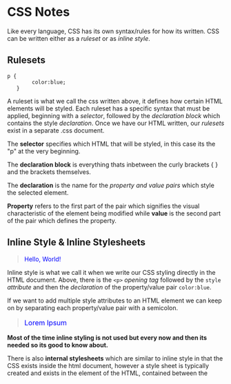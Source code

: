 # CSS Notes

Like every language, CSS has its own syntax/rules for how its written. CSS can be written either as a *ruleset* or as *inline style*.


## Rulesets 

```
p {
        color:blue;
   }
```
	
A ruleset is what we call the css written above, it defines how certain HTML elements will be styled. Each ruleset has a specific syntax that must be applied, beginning with a *selector*, followed by the *declaration block* which contains the style *declaration*. Once we have our HTML written, our *rulesets* exist in a separate .css document. 

The **selector** specifies which HTML that will be styled, in this case its the "p" at the very beginning.

The **declaration block** is everything thats inbetween the curly brackets { } and the brackets themselves.

The **declaration** is the name for the *property and value pairs* which style the selected element.
 
**Property** refers to the first part of the pair which signifies the visual characteristic of the element being modified while **value** is the second part of the pair which defines the property.


## Inline Style & Inline Stylesheets

> <p style='color:blue;'>Hello, World!</p>

Inline style is what we call it when we write our CSS styling directly in the HTML document. Above, there is the `<p>` *opening tag* followed by the `style` *attribute* and then the *declaration* of the property/value pair `color:blue`.

If we want to add multiple style attributes to an HTML element we can keep on by separating each property/value pair with a semicolon.

> <p style='color:blue; font-size: 16px;'>Lorem Ipsum</p>

**Most of the time inline styling is not used but every now and then its needed so its good to know about.**

There is also **internal stylesheets** which are similar to inline style in that the CSS exists inside the html document, however a style sheet is typically created and exists in the <head> element of the HTML, contained between the <style> opening and closing tags. 

Whatever CSS stylization is created in the internal stylesheet will apply to the whole HTML document. This part must be written in CSS syntax even though it exists inside the HTML document.


## External Stylesheets 

These stylesheets are created outside of the HTML and exist as their own .css document. i.e. "style.css" This helps to maintain readability in both the HTML and CSS documents and is typically the standard way that CSS stylization is handled. However, having both an HTML and CSS document by themselves is not enough. 

**The two must be linked so that the HTML knows to style the webpage according to the CSS style.**

We do this by using the `<link>` element which must be placed inside the `<head>` of the HTML file. `<link>` is self closing and requires an `href` attribute and a `rel` attribute.
 
`href` is like the anchor element, and the value is the path/address to the CSS file. The path can either be an external one or an internal. (https://www.url.com/stylesheet.css OR /style.css)
	
`rel` describes the relationship betwen the HTML and the CSS. i.e. if we are linking a stylesheet, the value should be "stylesheet"

> <link href="path-goes-here.css" rel="stylesheet"/>


## Selectors

These are how we *select* what HTML element we target with our CSS style. Selectors can also be referred to as tag name or element selector. Selectors do not have angle brackets <> surrounding them like their HTML counterparts. i.e. text { } VS <text></text>.

The asterisk `*` can be used as a *universal selector* to select elements of any/all types.


## Targeting Class

HTML tags also have attributes that can be targeted and styled. For example if we had 

> <p class="brand">Shoe Company</p>

We could target the class attribute by writing our CSS as follows

> .brand {color:teal;}

If we want to assign *multiple class* attribute values to a HTML element we can just do so by seperating each class value with a space i.e. 

<p class="brand title">Shoe Company</p>


## Targeting IDs

But what if we want to target one single specific HTML element with CSS? We can do that with the id attribute. In contrast to class, which can have multiple values, an elements' ID can only have a single value and be used once per page.

When we target something using the id, the CSS must be prepended by a `#`, i.e.

> <h1 id="first-title">First Title</h1>

would be targeted by using the CSS

> #first-title {color:red;}


## Attribute Selector

We can also target HTML elements by their attribute, for example making all links (aka. href) a certain color or font size. Attributes can targeted by putting the attribute name, or the selector, in between two square brackets `[ ]`.

> [href] {color:magenta;} 

We can get even more specific by using the syntax

> type[attribute*=value]

Which selects any element that contains an instance of the value.

For instance, if we had multiple images on our webpage, we could set anchors with hyperlink references that end in .com to be one color and any that end in .gov as a different color. You could also target specific words

> a[href*='.com'] {color:green;}

> a[href*='.gov'] {color:red;}


## Psuedo-Class

We use pseudo-classes for things like greying out the submit button before all the forms are filled in, or changing a link from blue to purple once its been clicked on. They can be attached to any selector and is always written as a colon followed by a name. For example:

> p:hover {background-color:lime;}

Syntax: 

> selector:pseudo-class {property:value;}


## Classes and IDs

HTML elements have types, classes, and ids which we can target and style with CSS. 

CSS also has its own classes and IDs that serve their own purposes.
	
*Classes* are meant to be reused over many elements.

For example, you have 2 different <h1> elements. One needs to be bold and blue, the other needs to be bold and red. Instead of writing 2 seperate rules in the CSS document for each <h1> element, you could write a .green, .blue, and .bold rule in CSS. Then give one headline class="bold green" and the other class="bold blue".

*IDs* are meant to style one specific element. **They override the styles of classes and should be used sparringly to spare yourself the headache.**


## Specificity

Specificity refers to the order/hierarchy in which CSS styles are displayed. Its best practice to style elements using the lowest degree of specificity possible so that the styling is easy to maintain and make changes to.

IDs > Classes > Type

IDs are most specific and therefore will override and style rules created for Classes and Types.


## Chaining

When writing CSS rules, you may require an HTML element to have two or more CSS selectors at the same time. This is done by combining multiple selectors, which we refer to as *chaining*. 

for instance if we had multiple <h1> elements but one or more of them had had the `class` attribute with the `special` value, i.e.

> <h1 class='special'>

Then, in CSS, we would write

> h1.special { ... }

And this would *only* target the HTML elements of <h1> with the class "special". If a <p> paragraph element also had a class of "special" the rule would NOT apply.


## Descendant Combinator

This is how we target HTML elements that are nested inside of other HTML elements. Think the Parent / Child relationship of HTML code. Descendant Combinators are used to target the child, or "descendant", html.

If we have an ordered list `<ol class="main-list">` parent with list item `<li>` children, we can target the list items by writing in CSS:

> .main-list li { ... }

Note that the `.` before main-list is necessary if we are targeting a class. If we were to be targeting a whole element nested inside of another element we could type:

> li h4 { ... }

This would select any <h4> elements that were nested inside of a list item `<li>`


## Multiple Selectors

We can separate selectors with a comma if we want to target two or more separate elements and apply the same style to all of them

Instead of writing 

```
h1 {font-family:Georgia} 

.menu {font-family:Georgia}
```

We could write 

> h1, .menu {font-family:Georgia;}

____________________________________________________________________________________________________________________


VISUAL RULES of CSS

There are some fundamental CSS VISUAL RULES that we need to be aware of



FONT FAMILY, or the more technical term "typeface" is how we can specifiy what kind of font we want to use across the entire web page.

h1 {font-family:Georgia;} 

Would set any <h1> element to be rendered with the Georgia font. 
	-The Font being used must be installed on the user's computer or downloaded with the site
	-WEB SAFE FONTS are a group of fonts that most browsers and operating systems already have
		-Best to use web safe fonts so that your web pages are correctly displayed across as much PCs as possible
		-If the font name is two or more words, put the font in quotes (single or double), i.e. {font-family:"Courier New";}


FONT SIZE can be set by writing
h1 {font-size:18px;}

FONT WEIGHT can be changed by setting the value of font-weight to either bold or normal.
h1 {font-weight: bold;}


TEXT ALIGNMENT can be set with the property text-align.
h1 {text-align: center;}

	-By default all text aligns to the left side of whatever container it is in. We can set the value of the text-align property to either LEFT, CENTER, or RIGHT and also JUSTIFY which spaces out text so that it aligns with both the left and right side of the parent element.


COLOR & BACKGROUND COLOR can be set by using the color and background-color properties and then assigning them a value.
h1 {color:red; background-color: blue;}


OPACITY can be changed with the opacity property and can be set from a value of 0 to 1, where 1 is fully visibile and 0 is invisible.
h1 {opacity:0.5;}

BACKGROUND IMAGE is used when we want to use an image as the background of an element instead of just a color.
.main-banner {background-image:url('https:www.url.com)}
	
	-The value of the background-image property will be a url, which can either be an internal or an external link (i.e. somewhere in your project or somewhere on the internet). If it is internal it must be linked with a RELATIVE FILE PATH.
.main-banner {background-image: url('images/mountains.jpg');


IMPORTANT can be applied to specific declarations instead of full rules. It overrides ANY STYLE no matter how specific it is and as a result this feature should be used very sparingly. However, sometimes we will need to use it, for example when we work with multiple stylesheets. The syntax is
p {color:blue !important;}

____________________________________________________________________________________________________________________

THE BOX MODEL

Browsers load HTML elements with default positions and values, this can lead to unexpected user experiences and also limit the views you can create. 

When you change the background color of an element somtimes there are unintended consequences, like the color stretching beyond the bounds of the element. All elements are "living" inside of a box. This is the box we refer to in the box model. When you change the background color of an element you change the entire bg color of the box.
	-Boxes have DIMENSIONS, BORDERS, PADDINGS, MARGINS

The CONTENT of the box is surroudned by the PADDING, which is surrounded by the BORDER, and then surrounded by the MARGIN


HEIGHT and WIDTH by default are set to hold the raw contents of the box. We can modify this by adding height and width properties in our CSS rules and then assigning them values.
.class {height:300px; width: 600px;}


BORDERS are a line that surrounds an element, like a frame on a painting. Borders can have width, style, and color attributes.
	-WIDTH can be set by defining a pixel amount of using the values thin, medium, or thick.
	-STYLE can be set to one of ten otions, none, dotted, and solid.
	-COLOR can be set using hexcodes or built in keywords like red, blue, violet, etc.
	-A borders default values are medium, none, color ; where color is the current color of the element. If width, style, or color are not given values in the CSS ruleset, then the default values will be used instead.


BORDER RADIUS can be used to soften/round the corners of the box/border. For instance if we set the value of the border-radius to 5px then each corner will have a radius of 5px, as in the corners will match the curvature of a circle with a radius of 5px.

If we want to make a border that is a perfect cricle, we set the size of the box to be equal in height and weight, and then set the value of the border-radius to 50%.

{...
height: 60px; weight 60px; border: 2px solid red; border-radius: 50%;
...}



PADDING is the space between the borders of the box and the content. Padding is like the space between the frame and the picture. We can modify the space by using 
selector {padding: 10px;}

	PADDING SHORTHAND
	-4 VALUES We can also get more specific by using padding-top, padding-bottom, padding-left, padding-right properties and assigning them values OR we can write ...{padding: 5px 6px 7px 8px;}. This targets the padding in a clockwise direction, starting at the top. (5 top, 6 right, 7 bot, 8 left)

	-3 VALUES can be used if we want to pad the left and right with the same value, but have different top and bottom values. The first value targets the top, second value targets left and right, and third targets with bottom.

	-2 VALUES will pad the top and bottom with te first value and pad te left and right with the second.


MARGIN is the space directly outside of the box and the rules can be modified exactly the same as PADDING and PADDING SHORTHAND.

AUTO lets you center the content. For example

{...
width: 400px;
margin: 0 auto;
...}

This sets the top and bottom margin to 0px and then automatically adjusts the left and right so that the element stays centered within its containing element. In order to center and element we must set a width, otherwise it will be automatically set to the full width of its containing element, like <body> for example. Its impossible to center an element that takes up the full width of the page since the width can change due to display &/o browser window size. Setting the width to 400 in the previous code example will cause the div to center within a containing element that is greater than 400px wide.


MARGIN COLLAPSE refers to how overlapping vertical margin space works. When there are two separate elements (boxes) next to each other (left and right) the margin space between the two boxes is sum of both elements margins. So if box-a has a margin of 10px and box-b has a margin of 10px then the total horizontal space between them will be 20px.

If there are two elements next to each other vertically (top/bottom) then the TOTAL VERITCAL SPACE between them will be whatever the largest margin value is. For example if Box A is on top of Box C, and A has a bottom margin value of 10px and Box C has a top margin value of 30px, the vertical distance between the two elements would be 30px. This is MARGIN COLLAPSE.


You can also set the min and max width elements because web pages can be viewed thru displays of differing screen sizes. 
If the max height is set too low/small for the content, then the content will spill outside of the box.


OVERFLOW is how we control when content spills outside of its box. By using the overflow property, we can assign a few values such as hidden, scroll, and visible.
	-HIDDEN hides content that spills outside of the box
	-SCROLL will add a scroll bar so that the rest of the content can be viewed by scrolling
	-VISIBLE will allow the content to be visible outside of the box. This is the default option.


RESETTING DEFAULTS

All major web browsers have default stylesheets the use in absence of an external one. These are known as USER AGENT STYLESHEETS, in this case the term "user agent" is a technical term for the browser.

Because of these user agent stylesheets, sometimes they interfere with your work as a web developer. Many devs choose to reset these default values so they can work with a clean slate, we do this by creating the CSS rule

* {margin: 0; padding: 0;}

This is often the first rule in an external stylesheet. Note that these values are set to 0 and not 0px, when these properties are set to 0 they do not require a unit of measurement.


VISIBILITY of elements can be controlled with the visiblity property. We can set the value to hidden, visible, and collapse - which are all kinda self explanatory.

Note that even if the visiblity is set to hidden, users can still find it using inspect element and viewing the source code in their browser. Furthermore, the page will only hide the content, the space will still be reserved on the web page although it will be blank.

____________________________________________________________________________________________________________________


CHANGING THE BOX MODEL

The box model does have an awkwardl imitartion regarding the box dimensions. If we have a box with a border of 1px, padding of 10px and a height & width of 200px by 300px, the height and width of the box are now 222px by 322px because of the 10px padding on either side and the 1px border as well. 

To prevent this from happening, we can control the box-sizing property of the CSS rule. By default its value is content-box; this is affected by the previously mentioned problem.

We can reset the entire box model and assign a new value: border-box

* {box-sizing: border-box;}

Will set all boxes to be of the border-box value. This keeps the height and width at a fixed value and the border thickness and padding values will be included inside of the box, meaning no overall dimensions of the box will change.

____________________________________________________________________________________________________________________


BOX MODEL IN DEV TOOLS (INSPECT ELEMENT)

Google chrome has a thing called DevTools that web devs can use to see the box around every element of a web page. This can be incredibly useful for developers to figure out where content begins and ends.

On windows we can use CTRL+SHIFT+I to open the dev tools. Alternatively we can use F12 or also clicking the 3 vertical dot menu>more tools>developer tools

For example, open the DevTools, make sure elements is selected at the top, and in then click on Computed in the next section. This will show the element and when you hover over each part (content, padding, border, margin) it will be highlighted on the web page. If you know exactly what element you want to inspect, you can right click directly on the element in the webpage and click on Inspect Element and the DevTool will automatically take you to where that HTML code is located in the Inspect Element area.

You can also change the values by double clicking on the value in the Computed seciton and typing a new number. Note that this change is only temporary and does not override how everyone else experiences the webpage on their own browser. Also, if a borders property alue is set to - initially, and you change it to a number, the changes will not take effect as these values must be first set in the CSS rule sheet.


When using DevTools to check/proof read a web page, we can quickly create a border around all elements using DevTools. First select the HTML declaration in the elements pane <html...>, then in the styles pane, click on the plus icon to add a new rule, and add the rule 
* {border:1px solid red;}
Which will give every element a 1px red border that quickly helps you see the layout and content of a webpage.

____________________________________________________________________________________________________________________


FLOW OF HTML by default, the HTML elements of a webpage will render from left to right, top to bottom, in the same order that they exist in the document. This is called FLOW.


CSS not only controls how HTML elements are styled, but can also control where they are positioned.  Properties such as position, display, z-index, float, and clear are some basic properties for adjusting positions of HTML elements in the browser.


POSITION property controls the default position of an element. It can have the value of static, relative, absolute, fixed, or sticky. Default value is static.

RELATIVE places the element in a position that is relative to its default static position

If we declare the position value as relative, we still need to specifiy where the element shoould be positioned on the page. We do this by accompanying the position declaration with one or more of the OFFSET PROPERTIES, top, bottom, left, &/o right.
	-Top moves the element down from the top
	-Bottom moves the element up from the bottom
	-Left moves the element away from the left side (towards the right)
	-Right mvoes the element away from the right side (towards the left)
These values can be set as pixels, ems, or percentages, among others. These offset properties WILL NOT WORK if the value of the position property is static.


ABSOLUTE makes it so that all other elements on the page will ignore the element with the absolute position value and act as if it is not present on the page. The element will be positioned relative to its closest positioned parent element, while offset properties can be used to determine the final position from there. When an element is set to absolute, the element will scroll with the rest of the document when the user scrolls.


FIXED will fix the elemtn to a specific position on the page regardless of user scrolling. Set the value to fixed and accompany it with offset properties. For example, if we give the <nav> box a fixed position property, then it will stay at the top of the screen even when the user scrolls down/up.


Static and Relative keeps the element flowing with the rest of the document, while Absolute and Fixed prevent the element from flowing with the document. 


STICKY keeps an element flowing as the user scrolls but will STICK to a specified position as the page scrolls further.

{...position:sticky; top: 240px;}

Will keep the position at 240px from the top until it reaches the its correct place in the parent element and then will "unstick"


Z INDEX is how we order things from front to back. When elements overlap each other it can be difficult to read/consume, so we use z-index to determine which elements have priorty (i.e. when overlapped, which elements will appear "on top/in front" and which elements will appear "on bottom/behind" each other). The value is set with an integer and by default all elements have a value of 0. If one element has a z-index of 1, and the other has a z-index of 0, the element with the value of 1 will appear in front of the other element.


INLINE DISPLAY

Inline elements such as <em>, <strong> and <a> only take up as much space necessary to display their conent. The height and width cannot be specified in the CSS document. Inline elements have a box that wraps tightly around the content.

By using the INLINE property on elements that are not inherently inline, we can apply the same style/effect to them.

h1 {display: inline;}

The browser will render <h1> elements on the same line as other inline elements immediately before or after them (if there are any).


BLOCK-LEVEL ELEMENTS are not displayed on the same line as the content around them. These elements fill the entire width of a page by default. but their width property can also be set. Unless otherwise specified, the height will automatically be set to whatever height is needed to fit the content.

Elements like heading elements <h1> - <h6>, <p>, <div>, and <footer> are all block level elements.


INLINE-BLOCK elements combine feature of inline and block elements. THey can appear next to each other and we can specify their dimensions using the width & height properties. Images are the best example of default inline-block elements. If we have three separate <div class="rectangle"> ... </div> elements, by default they would render vertically. However if we use the CSS styling:

.rectangle {display: inline-block; width 200px; height 300px;} 

The boxes will be rendered inline (next to each other horizontally) with the set height and width values.

(quick notes: INLINE elements appear next to each other/on the same line but CANNOT have their height and width properties set. BLOCK elements are not displayed on the same line and CAN have their width and height properties set. INLINE BLOCK allows elements to ahve their height and width properties set AND appear on the same line as teh other elements, provided they have neough space)


FLOAT can be used to most the elemtn as far left or as far right as possible in the container. As opposed to giving it an exact position using offset properties. Float is commonly used for wrapping text around an image, note however that moving elements left or right for layout purposes is better suited for tools like CSS gridbox and flexbox which well learn about later.

The float property is often set either using the value of left or right. This works for static or relative positioned elements. Floated elements MUST HAVE A WIDTH specified, otherwise the element will assume the full width of its containg element and changing the float value will not yield any visible results.

Float can be used to affect multiple elements at once, however when multiple elements are floated and htye have different hiehgts it can affect the layout of hte page. Specifically, elements can "bump" into each other and not allow other elements to properly move left or right.

CLEAR property specifies how elements should behave when they bump into each other on the page. The value can be left, right, both, or none.
	-LEFT prevents the left side of the element from touching any other element within the same containing element.
	-RIGHT prevents the right side of the element from touching
	-BOTH prevents left and right side from touching other lemeents
	-NONE the element CAN touch either side

____________________________________________________________________________________________________________________


COLORS can be definied using keywords, RGB, or HSL, and also HEX color codes. We can change both the color (foreground) and background-color of an element.

KEYWORDS use vaues like "red", "blue", "violet".

RGB and HSL use 3 values to represent the Red Green and Blue or Hue Saturation and Lightness. 
	-{color: rgb (23, 45, 23);
		These numbers must be between 0 and 255.
	-(color: hsl (255, 150, 100);
		The first number HUE must be set between 0 and 360 which represents the angle on a color wheel.
		The second number SATURATION must be between 0 and 100% and represents how intense/rich/vibrant the color is.
		The last number is LIGHTNESS and must be between 0 and 50%. 50% is "normal", 0 is dark(black) and 100 is light(white).

HEX color codes use a # symbol and a combination of 6 letters &/o numbers
	-If a hex color code has triple repeaeting double characters, for example #BB44FF, it can be shortened down to #B4F



OPACITY & ALPHA

Colors can also have an opacity or alpha value. We can do this by using rgba or hsla instead of rgb or hsl. This means we also have to include a fourth value in the declaration which must be between 0 and 1.

We can also add alpha values to hex color codes. If using a 6 digit hex code, add 2 extra digits at the end representing the percentage of opacity. These additional hex digits can range from 00 (transparent) to FF(opaque). Think about how alpha masks in photoshop work. Everything that is in black is masked out and everything that is in white is still visible. Therefore, when the hex alpha is 00, the value is "black" and the visibility is "0/fasle". When the hex alpha is FF, the value is "white" and the visiblity is "1/true".

Alpha values cannot be applied to named colors, only RGB, HSL, or HEX color codes. However there is a named color keyword for 0 opacity, and that is "transparent" which is equivalent to rgba (0,0,0,0), and can be written like:
{color:transparent;}

____________________________________________________________________________________________________________________


TYPOGRAPHY

FONT FAMILY can be set by using the font-family property.
h1 {font-family: arial;}

If the name of the font is multiple words, the font name must be encapsulated by quotes.
h1 {font-family: 'Times New Roman';}

WEB SAFE FONTS refer to the group of fonts that are widely used by major web browsers and are safe to use on web pages without having to worry about wether or not the font will show. If the webpage uses a non-web safe font, the font must be installed on the device that is viewing the web page.


FALLBACK FONTS & FONT STACKS can be used as a way to create contingency plans for if certain text don't work.
h1 {font-family: Caslon, Georgia, 'Times New Roman';}

This is whats called a FONT STACK. The browser will first try to use Caslon, and if unable to do that will use Georgia, and then if unable to use that will use Times New Roman. It usually contains a list of similar-looking fonts. Each subsequent font after the first (Caslon) is a FALLBACK FONT.

SERIF and SANS-SERIF refers to typefaces that have little tail thingies or not. SERIF refers to the little tail things and SANS-SERIF do not have it. Think of Times New Roman vs Arial. Serif fonts are typically used in print, like newspapers, while Sans Serif is typically used for digital media. 

SERIF and SANS-SERIF are always keyword values that can be added as the final fallback font if nothing else in front of the stack are available.
h1 {font-family: Caslon, Georgia, 'Times New Roman'; serif;}

In the above example, if any of the first 3 fonts arent available, the browser will use whatever serif font is available on the system.


FONT WEIGHT property can be specified with either keywords of numerical values. Keywords are BOLD, NORMAL (default value), LIGHTER (one font weight lighter than elements parent value), or BOLDER (one font weight bolder than element's parent).

Numerical values can always be used from 1 to 1000, with 1 being the lightest and 1000 boldest. A weight of 400 is equal to normal, 700 is equal to bold. Its best practice to use increments of 100. Its important to knwo that not all fonts can be assigned numeric font weight, and not all numeric font weights are available to all fonts. Its best to look up the font and see what avaialbe font weight values are available.


FONT STYLE is a way to italicize text. By default the font-style is of a normal value.
h1 {font-style: italic;}


TEXT TRANSFORMATION is a way to make the text either all uppercase or all lowercase.
h1 {text-transform: uppercase;}


LETTER-SPACING is used to set the horizontal spacing between the individual characters in an element. Its not common to have to do this but sometimes it can be useful. This property cna take length values in units, such as 2px or 0.5em.
p {letter-spacing: 2px;}

WORD-SPACING works in a similar way and sets the horizontal spacing between each word. It takes values as units such as 3px or 0.5em;
h1 {word-spacing: 2px;}

LINE HEIGHT can be specificed to set how tall we want each line containing our text to be. Line height can be a unitless number, such as 1.2 or a unit value such as 12px, 5%, or 2em. Typically, a unitless number such as 1.2 is preferable, because it is responsive based on current font size. In other words, if the line height value is 1.2, it will automatically adjust if the font size is changed.
p {line-height: 14.}

TEXT ALIGNMENT, aligns text to its parent element.
p {text-align: justify;}


WEB FONTS are different than web safe fonts. Web fonts allow you to to <link> a font from something like Google Fonts or Adobe Fonts, in your HTML documents. You can also used paid fonts from font distributors like fonts.com by downloading them and hosting them with the rest of your site's files. You can create a @font-face ruleset in your CSS stylesheet to link to the relative path of the font file.

Both techniques allow you to go beyond the sometimes "traditional" apperance of web safe fonts.

For Example, if we use Google Fonts, after we find the font that we want to use, a <link> element will be automatically generated. We can then add that element to our <head> element of HTML, and then use that font in our CSS styling.

Fonts can also be added using the @font-face ruleset in your CSS stylesheet, isntead of the <link> element in your HTML document. Downloaded fonts come in a few file formats such as OTF(OpenType Font), TTF (TrueType Font), WOFF(Web Open Font Format) WOFF2(Web Open Font Format 2). The different formats are a progression of standards for how fonts will work with different browsers, with WOFF2 being the most progressive. Its a good idea to unclude TTF, WOFF, and WOFF2 with your @font-face rule to ensure compatibility on all browswers.

When you download the font files to your computer, its a good idea to make sure you generate additional file types for the same font. For example, if we are downloading the Roboto font, by default it will be a .TFF file. We should also generate a .WOFF and .WOFF2 version of the ROBOTO font as well.

When you have all the files you need, move them to a folder inside your website's working directory and you're ready to use them in a @font-face ruleset, for example:

@font-face {
	font-family: "MyParagraphFont";
	src: url('fonts/Roboto.woff2') format('woff2'),
	src: url('fonts/Roboto.woff') format('woff'),
	src: url('fonts/Roboto.ttf') format('truetype'),
}

It's recommended to define the @font-face ruleset at the top of your CSS stylesheet. When you use a downloaded font you can set the name of the font to a custome name, in the above exmaple it is "myparagraphfont". The src property contains 3 values, each specifiying the relative path to the font file and its format. The order of the different formats is important because our browswer will start at the top of the list and search until it finds a font format it supports. Once the @font-face rule is defined, you can use your custom named font on your style sheet, for example:

p {font-family: "myparagraphfont", sans-serif;}

____________________________________________________________________________________________________________________

# Flexbox

Previously, we learned about the box model of CSS display and the many tools and properties we can manipulate to position elements on a webpage. Flexible Box Layout, or *Flexbox*, is a tool that greatly simplifies how to position elements.

There are two important components to a flexbox layout: *flex containers* and *flex items*.

**Flex Containers** 

Flex containers are elements on a page that *contain* flex items. All direct child elements of a flex container are **flex items**. The distinction is important because there are some properties that apply to flex containers and some properties that apply to flex items.

To designate an element as a flex container set the element's `display` property to `flex` or `inline-flex`. Once an element is designated as a flex container, there are several properties we can use to specify how its children behave, some of the basic ones are:

1. `justify-content`
2. `align-items`
3. `flex-grow`
4. `flex-shrink`
5. `flex-basis`
6. `flex`
7. `flex-wrap`
8. `align-content`
9. `flex-direction`
10. `flex-flow`

Flexbox is an elegant tool that makes it easy to address positioning issues that may have been difficult before.

## display: flex

Any element can be a flex container. Flex containers are helpful tools for creating websites that respond to changes in screen sizes. Child elements of flex containers will change size and location in response to the size and position of their parent container.

```
div.container {
  display: flex;
}
```

In the example above, all divs with the class container are flex containers. If they have children, the children are flex items. A div with the declaration display: flex; will remain block level â€” no other elements will appear on the same line as it. However, it will change the behavior of its child elements. Child elements will not begin on new lines.

## inline-flex

When we give a div - a block level element - the `display: flex` property, it remains a block level element. But what if we want multiple flex containers to display inline with each other? 

If we **did not** want div elements to be block-level elements, we would use `display: inline;` However, flexbox provides the `inline-flex` value for the `display` property which allows us to create flex containers that are also inline elements.

```
<div class='container'>
  <p>Iâ€™m inside of a flex container!</p>
  <p>A flex containerâ€™s children are flex items!</p>
</div>
<div class='container'>
  <p>Iâ€™m also a flex item!</p>
  <p>Me too!</p>
</div>
```
```
.container {
  width: 200px;
  height: 200px;
  display: inline-flex;
}
```

In the examples above, there are two container divs. Without a declared width property, each div would stretch the entire width of the page. The paragraphs within each div would also display on top of each other because paragraphs are block-level elements.

If we declare `display: inline-flex`, the divs will display inline with each other if the page is wide enough. Notice that in the example above, the size of the flex container is set. Currently, the size of the parent container will override the size of its child elements. If the parent element is too small, the flex items will shrink to accommodate the parent containerâ€™s size.

```
<div class='container'>
  <div class='child'>
    <h1>1</h1>
  </div>
  <div class='child'>
    <h1>2</h1>
  </div>
</div>
```
```
.container {
  width: 200px;
}
 
.child {
  display: inline-flex;
  width: 150px;
  height: auto;
}
```
In the example above, the .child divs will take up more width (300 pixels) than the container div allows (200 pixels). The .child divs will shrink to accommodate the containerâ€™s size.

## justify-content

By default, when we have a flex or inline-flex container, all of the child elements (flex items) move toward the upper left corner of the parent container. We can change this and specify *how* flex items spread out from left to right along the *main axis*

To position the items from left to right, we use a property called `justify-content`

```
.container {
  display: flex;
  justify-content: flex-end;
}
```
In the example above, we set the value of justify-content to flex-end. This will cause all of the flex items to shift to the right side of the flex container. Here are some commonly used values for the `justify-content` property:

+ `flex-start` : all items to be positioned in order starting from the left of the parent container with no extra space between or before them
+`flex-end` : all items will be positioned in order, with the last item starting on the right side of the parent container with no extra space between or before them.
+`center` : all items will be positioned in order, in the center of the parent container, with no extra space before, between, or after them.
+`space-around` : items will be positioned with equal space before and after each item, resulting in double the space between elements
+`space-between` : items will be positioned with equal space between them, but no extra space ebfore the first or after the last elements.

"No extra space" meaning that margins and borders will be respected, but no more space (than what is specified in the style rules for the particular element) will be added between elements. The size of each individual flex item is not changed by this property.

## align-items

It is possible to align flex items vertically within the container with the `align-items` property.

```
.container {
  align-items: baseline;
}
```
In the example above, the align-items property is set to baseline. This means that the baseline of the content of each item will be aligned. Below are some common values used for the `align-items` property:

+``flex-start`` : all elements will be positioned at the top of the parent container.
+``flex-end`` : all elements will be positioned at the bottom of the parent container.
+``center`` : the center of all elements will be positioned halfway between the top and bottom of the parent container.
+``baseline`` : the bottom of the content of all items will be aligned with each other.
+``stretch`` : if possible, the items will stretch from top to bottom of the container (this is the default value; elements with a specified height will not stretch; elements with a minimum height or no height specified will stretch).

These values tell the elements how to behave along the *cross axis* of the parent container, which stretches from top to bottom.

You might be unfamiliar with the min-height and max-height properties, but you have used height and width before. min-height, max-height, min-width, and max-width are properties that ensure an element is at least a certain size or at most a certain size, but we will cover that a bit further ahead.

## flex-grow

We previously learned that all flex items shrink proportionally when the flex container is too small. Howver, if the parent container is *larger than necessary* then the flex items will **not** stretch by default.

The `flex-grow` property allows us to specify if items *should* grow to fill a container and also which items should grow proportionally, more-or-less, than others.

```
<div class='container'>
  <div class='side'>
    <h1>Iâ€™m on the side of the flex container!</h1>
  </div>
  <div class='center'>
    <h1>I'm in the center of the flex container!</h1>
  </div>
  <div class='side'>
    <h1>I'm on the other side of the flex container!</h1>
  </div>
</div>
```
```
.container {
  display: flex;
}
 
.side {
  width: 100px;
  flex-grow: 1;
}
 
.center {
  width: 100px;
  flex-grow: 2;
}
```

In the example above, the `.container` div has a display value of `flex`, so its three child divs will be positioned next to each other. If there is additional space in the `.container` div (in this case, if it is wider than 300 pixels), the flex items will grow to fill it. The `.center` div will stretch twice as much as the `.side` divs. For example, if there were 60 additional pixels of space, the `center` div would absorb 30 pixels and the `side` divs would absorb 15 pixels each.

**If a max-width is set for an element, it will not grow larger than that even if there is more space for it to absorb.**

Everything in the previous sections were properties that are declared on flex containers, however this property is declared on flex items.

## flex-shrink

Just as `flex-grow` property proportionally stretches flex items, the `flex-shrink` property can be used to specify which elements will shrink and in what proportions.

You may have noticed that flex items will shrink even if the property is not declared, that is because by default the value `flex-shrink` is `1`. However, flex items *do not grow* unless the `flex-grow` property is declared because the default value is `0`.

```
<div class='container'>
  <div class='side'>
    <h1>I'm on the side of the flex container!</h1>
  </div>
  <div class='center'>
    <h1>I'm in the center of the flex container!</h1>
  </div>
  <div class='side'>
    <h1>I'm on the other side of the flex container!</h1>
  </div>
</div>
```
```
.container {
  display: flex;
}
 
.side {
  width: 100px;
  flex-shrink: 1;
}
 
.center {
  width: 100px;
  flex-shrink: 2;
}
```
In the example above, the `.center` div will shrink twice as much as the `.side` divs if the `.container` div is too small to fit the elements within it. If the content is 60 pixels too large for the flex container that surrounds it, the `.center` div will shrink by 30 pixels and the outer divs will shrink by 15 pixels each. Margins are unaffected by `flex-grow` and `flex-shrink`.

Keep in mind, minimum and maximum widths will take precedence over `flex-grow` and `flex-shrink`. As with `flex-grow`, `flex-shrink` will only be employed if the parent container is too small or the browser is adjusted.

## flex-basis

In the previous two exercises, the dimensions of the divs were determined by heights and widths set with CSS. Another way of specifying the width of a flex item is with the `flex-basis` property. This allows us to specify the width of an item before it stretches or shrinks.

```
<div class='container'>
  <div class='side'>
    <h1>Left side!</h1>
  </div>
  <div class='center'>
    <h1>Center!</h1>
  </div>
  <div class='side'>
    <h1>Right side!</h1>
  </div>
</div>
```
```
.container {
  display: flex;
}
 
.side {
  flex-grow: 1;
  flex-basis: 100px;
}
 
.center {
  flex-grow: 2;
  flex-basis: 150px;
}
```

## flex

We can use the `flex` *property* to provide a convenient and simple way to specify the `flex-grow`, `flex-shrink`, and `flex-basis` properties in one line.

Note that the `flex` *property* is different than the `flex` *value* used for the `display` property

```
.big {
  flex: 2 1 150px;
}
 
.small {
  flex: 1 2 100px;
}
```

In the example above, we use the `flex` property to declare the values for `flex-grow`, `flex-shrink`, and `flex-basis` with one line, in that order. 

If we want to only give a value for grow and shrink, but not basis we can just write:

```
.big {
 flex: 2 1;
}
```

Where the first value represents the grow, and the second represents the shrink.

We can also declare a value for grow and basis by writing:

```
.small {
  flex: 1 20px;
}
```

Note that there **is no way** to set shrink and basis using 2 values.

## flex-wrap

Sometimes, we donâ€™t want our content to shrink to fit its container. Instead, we might want flex items to move to the next line when necessary. This can be declared with the `flex-wrap` property. The `flex-wrap` property can accept three values:

1. `wrap` â€” child elements of a flex container that donâ€™t fit into a row will move down to the next line

2. `wrap-reverse` â€” the same functionality as `wrap`, but the order of rows within a flex container is reversed (for example, in a 2-row flexbox, the first row from a `wrap` container will become the second in `wrap-reverse` and the second row from the wrap container will become the first in `wrap-reverse`)

3. `nowrap` â€” prevents items from wrapping; this is the default value and is only necessary to override a wrap value set by a different CSS rule.

```
<div class='container'>
  <div class='item'>
    <h1>We're going to wrap!</h1>
  </div>
  <div class='item'>
    <h1>We're going to wrap!</h1>
  </div>
  <div class='item'>
    <h1>We're going to wrap!</h1>
  </div>
</div>
```
```
.container {
  display: inline-flex;
  flex-wrap: wrap;
  width: 250px;
}
 
.item {
  width: 100px;
  height: 100px;
}
```

In the example above, three flex items are contained by a parent flex container. The flex container is only 250 pixels wide so the three 100 pixel wide flex items cannot fit inline. The `flex-wrap: wrap`; setting causes the third, overflowing item to appear on a new line, below the other two items.

The `flex-wrap` property is declared on flex *containers*.

## align-content

Now that elements can wrap to the next line, we might have multiple rows of flex items within the same container. Previously, we learned to use the `align-items` property to space flex items from the top to the bottom of a flex container. `align-items` is for aligning elements within a single row. If a flex container has multiple rows of content, we can use `align-content` to space the rows from top to bottom.

Here are some commonly used `align-content` values:

+`flex-start` : all rows of elements will be positioned at the top of the parent container with no extra space between.
+`flex-end` : all rows of elements will be positioned at the bottom of the parent container with no extra space between.
+`center` : all rows of elements will be positioned at the center of the parent element with no extra space between.
+`space-between` : all rows of elements will be spaced evenly from the top to the bottom of the container with no space above the first or below the last.
+`space-around` : all rows of elements will be spaced evenly from the top to the bottom of the container with the same amount of space at the top and bottom and between each element.
+`stretch` : if a minimum height or no height is specified, the rows of elements will stretch to fill the parent container from top to bottom (default value).

```
<div class='container'>
  <div class='child'>
    <h1>1</h1>
  </div>
  <div class='child'>
    <h1>2</h1>
  </div>
  <div class='child'>
    <h1>3</h1>
  </div>
  <div class='child'>
    <h1>4</h1>
  </div>
</div>
```
```
.container {
  display: flex;
  width: 400px;
  height: 400px;
  flex-wrap: wrap;
  align-content: space-around;
}
 
.child {
  width: 150px;
  height: 150px;
}
```

In the example above, there are four flex items inside of a flex container. The flex items are set to be 150 pixels wide each, but the parent container is only 400 pixels wide. This means that no more than two elements can be displayed inline. The other two elements will wrap to the next line and there will be two rows of `divs` inside of the flex container. The `align-content` property is set to the value of `space-around`, which means the two rows of divs will be evenly spaced from top to bottom of the parent container with equal space before the first row and after the second, with double space between the rows.

Note that the `align-content`property is declared on **flex containers**

## flex-direction

Flex containers have two axes, a *main* axis and a *cross* axis, think of these like an x and a y axis. By default, the main axis is horizontal (x) and the cross axis is vertical (y).

The main axis is used to position flex items with the properties: `justify-content`, `flex-wrap`, `flex-grow`, `flex-shrink`

While the cross axis is used to position flex items with the properties: `align-items` and `align-content`. 

However, the main and cross axis are interchangable and we can switch them by using the `flex-direction` property. By using `flex-direction: column;` the flex items will be ordered vertically instead of horizontally.

```
<div class='container'>
  <div class='item'>
    <h1>1</h1>
  </div>
  <div class='item'>
    <h1>2</h1>
  </div>
  <div class='item'>
    <h1>3</h1>
  </div>
  <div class='item'>
    <h1>4</h1>
  </div>
  <div class="item">
    <h1>5</h1>
  </div>
</div>
```
```
.container {
  display: flex;
  flex-direction: column;
  width: 1000px;
}
.item {
  height: 100px;
  width: 100px;
}
```
Using the code above, the five divs will be positioned in a vertical column. They *could* fit in a horizontal row, however the `column` value tells the browser to stack the divs on top of one another as opposed to side by side.

Remember that because these divs are now on the cross axis, properties like `justify-content` will not behave the way they did in the previous examples.

`flex-direction` can accept four values:

+ row : elements will be positioned from left to right across the parent element starting from the top left corner (default).

+row-reverse : elements will be positioned from right to left across the parent element starting from the top right corner.

+column : elements will be positioned from top to bottom of the parent element starting from the top left corner.

+column-reverse : elements will be positioned from the bottom to the top of the parent element starting from the bottom left corner.

Remember that the `flex-direction` property is declared on **flex containers**

## flex-flow

Just like the shorthand `flex` property, the shorthand `flex-flow` property is used to decalre both `flex-wrap` and `flex-direction` properties in one line.

```
.container {
  display: flex;
  flex-flow: column wrap;
}
```
The first value of the `flex-flow` property is the value for `flex-direction` while the second is the `flex-wrap` value. 

Remember that the `flex-flow` property is declared on **flex-containers**

## Nested Flexboxes

So far we have only covered multiple flex containers on the same line, but it is also possible to put flex containers inside one another.

```
<div class='container'>
  <div class='left'>
    <img class='small' src='#'/>
    <img class='small' src='#'/>
    <img class='small' src='#' />
  </div>
  <div class='right'>
    <img class='large' src='#' />
  </div>
</div>
```
```
.container {
  display: flex;
  justify-content: center;
  align-items: center;
}
 
.left {
  display: inline-flex;
  flex: 2 1 200px;
  flex-direction: column;
}
 
.right {
  display: inline-flex;
  flex: 1 2 400px;
  align-items: center;
}
 
.small {
  height: 200px;
  width: auto;
}
 
.large {
  height: 600px; 
  width: auto;
}
```
Above, we have a div with three smaller images that display from top to bottom on the left of the page (`.left`). There is also a div with one large image that will display on the right side of the page (`.right`). The left div has a smaller `flex-basis` but stretches to fill more extra space while the right div has a larger `flex-basis` but stretches to fill less extra space.

Both divs are flex items *and* flex containers. The *items* have properties that dictate how they will be positioned in the parent container and how their flex item children will be positioned inside of them.


## Summary

Flexbox is a versatile tool to help position your elements in a more fluid and *flexible* layout.

1. `display: flex` changes an element to a block-level container with flex items inside of it.
2. `display: inline-flex` allows multiple flex containers to appear inline with each other.
3. `justify-content` is used to space items along the main axis.
4. `align-items` is used to space items along the cross axis of a single row.
5. `flex-grow` is used to specify how much space (and in what proportions) flex items absorb along the main axis.
6. `flex-shrink` is used to specify how much flex items shrink and in what proportions along the main axis.
7. `flex-basis` is used to specify the initial size of an element styled with `flex-grow` and/or `flex-shrink`.
8. `flex` is used to specify `flex-grow`, `flex-shrink`, and `flex-basis` in one declaration.
9. `flex-wrap` specifies that elements should shift along the cross axis if the flex container is not large enough.
10. `align-content` is used to space multiple rows along the cross axis.
11. `flex-direction` is used to specify the main and cross axes.
12. `flex-flow` is used to specify `flex-wrap` and `flex-direction` in one declaration.
13.Flex containers can be nested inside of each other by declaring `display: flex` or `display: inline-flex` for children of flex containers.
